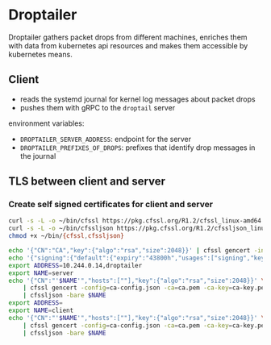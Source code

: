 # Droptailer

Droptailer gathers packet drops from different machines, enriches them with data from kubernetes api resources and makes them accessible by kubernetes means.

## Client

- reads the systemd journal for kernel log messages about packet drops
- pushes them with gRPC to the `droptail` server

environment variables:

- `DROPTAILER_SERVER_ADDRESS`: endpoint for the server
- `DROPTAILER_PREFIXES_OF_DROPS`: prefixes that identify drop messages in the journal

## TLS between client and server

### Create self signed certificates for client and server

~~~bash
curl -s -L -o ~/bin/cfssl https://pkg.cfssl.org/R1.2/cfssl_linux-amd64
curl -s -L -o ~/bin/cfssljson https://pkg.cfssl.org/R1.2/cfssljson_linux-amd64
chmod +x ~/bin/{cfssl,cfssljson}
~~~


~~~bash
echo '{"CN":"CA","key":{"algo":"rsa","size":2048}}' | cfssl gencert -initca - | cfssljson -bare ca -
echo '{"signing":{"default":{"expiry":"43800h","usages":["signing","key encipherment","server auth","client auth"]}}}' > ca-config.json
export ADDRESS=10.244.0.14,droptailer
export NAME=server
echo '{"CN":"'$NAME'","hosts":[""],"key":{"algo":"rsa","size":2048}}' \
    | cfssl gencert -config=ca-config.json -ca=ca.pem -ca-key=ca-key.pem -hostname="$ADDRESS" - \
    | cfssljson -bare $NAME
export ADDRESS=
export NAME=client
echo '{"CN":"'$NAME'","hosts":[""],"key":{"algo":"rsa","size":2048}}' \
    | cfssl gencert -config=ca-config.json -ca=ca.pem -ca-key=ca-key.pem -hostname="$ADDRESS" - \
    | cfssljson -bare $NAME
~~~

